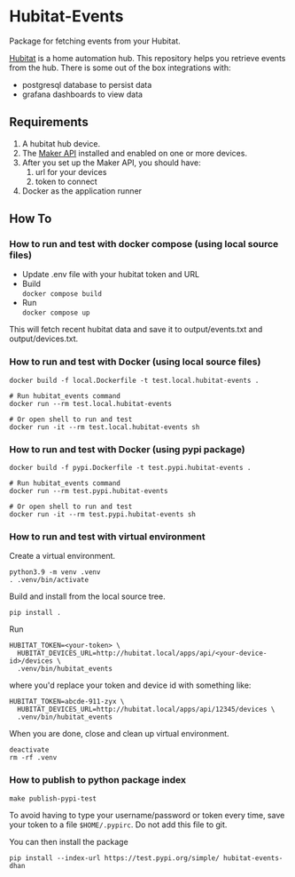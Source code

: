 # Hubitat-Events
Package for fetching events from your Hubitat.

[Hubitat](https://hubitat.com/) is a home automation hub. This repository helps you retrieve events from the hub. There is some out of the box integrations with:

- postgresql database to persist data
- grafana dashboards to view data

## Requirements

1. A hubitat hub device.
2. The [Maker API](https://docs.hubitat.com/index.php?title=Maker_API) installed and enabled on one or more devices.
3. After you set up the Maker API, you should have:
   1. url for your devices
   2. token to connect
4. Docker as the application runner

## How To

### How to run and test with docker compose (using local source files)

- Update .env file with your hubitat token and URL
- Build  
  `docker compose build`
- Run  
  `docker compose up`

This will fetch recent hubitat data and save it to output/events.txt and output/devices.txt.

### How to run and test with Docker (using local source files)

```
docker build -f local.Dockerfile -t test.local.hubitat-events .

# Run hubitat_events command
docker run --rm test.local.hubitat-events

# Or open shell to run and test
docker run -it --rm test.local.hubitat-events sh
```

### How to run and test with Docker (using pypi package)

```
docker build -f pypi.Dockerfile -t test.pypi.hubitat-events .

# Run hubitat_events command
docker run --rm test.pypi.hubitat-events

# Or open shell to run and test
docker run -it --rm test.pypi.hubitat-events sh
```

### How to run and test with virtual environment

Create a virtual environment.

```
python3.9 -m venv .venv
. .venv/bin/activate
```

Build and install from the local source tree.
```
pip install .
```

Run
```
HUBITAT_TOKEN=<your-token> \
  HUBITAT_DEVICES_URL=http://hubitat.local/apps/api/<your-device-id>/devices \
  .venv/bin/hubitat_events
```

where you'd replace your token and device id with something like:

```
HUBITAT_TOKEN=abcde-911-zyx \
  HUBITAT_DEVICES_URL=http://hubitat.local/apps/api/12345/devices \
  .venv/bin/hubitat_events
```

When you are done, close and clean up virtual environment.
```
deactivate
rm -rf .venv
```

### How to publish to python package index

```
make publish-pypi-test
```

To avoid having to type your username/password or token every time, save your token to a file `$HOME/.pypirc`. Do not add this file to git.

You can then install the package

```
pip install --index-url https://test.pypi.org/simple/ hubitat-events-dhan
```
